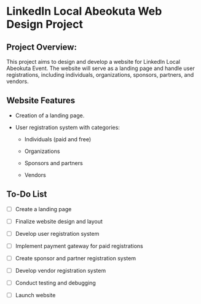 # LinkedIn Local Abeokuta Web Design Project

## Project Overview:

This project aims to design and develop a website for LinkedIn Local Abeokuta Event. The website will serve as a landing page and handle user registrations, including individuals, organizations, sponsors, partners, and vendors.

## Website Features
- Creation of a landing page.

- User registration system with categories:

    - Individuals (paid and free)
  
    - Organizations
    
    - Sponsors and partners
    
    - Vendors


## To-Do List
- [ ] Create a landing page

- [ ] Finalize website design and layout

- [ ] Develop user registration system

- [ ] Implement payment gateway for paid registrations

- [ ] Create sponsor and partner registration system

- [ ] Develop vendor registration system

- [ ] Conduct testing and debugging

- [ ] Launch website